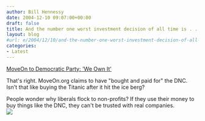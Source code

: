 ```yaml
---
author: Bill Hennessy
date: 2004-12-10 09:07:00+00:00
draft: false
title: And the number one worst investment decision of all time is . . . .
layout: blog
#url: e/2004/12/10/and-the-number-one-worst-investment-decision-of-all-time-is/
categories:
- Latest
---
```


[MoveOn to Democratic Party: 'We Own It'](https://news.yahoo.com/news?tmpl=story&cid=548&u=/ap/20041209/ap_on_el_ge/democrats_critics&printer=1)  
  
That's right. MoveOn.org claims to have "bought and paid for" the DNC. Isn't that like buying the Titanic after it hit the ice berg?   
  
People wonder why liberals flock to non-profits? If they use their money to buy things like the DNC, they can't be trusted with real companies.   
![](https://blog.billhennessy.com/aggbug.aspx?PostID=844)

